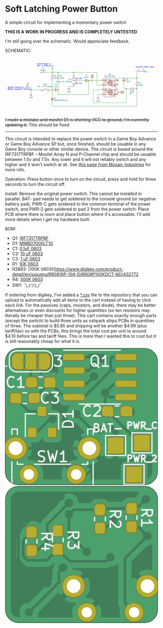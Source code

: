 # Soft Latching Power Button
A simple circuit for implementing a momentary power switch

**THIS IS A WORK IN PROGRESS AND IS COMPLETELY UNTESTED**

I'm still going over the schematic. Would appreciate feedback. 

SCHEMATIC:

![schematic](schematic.png)

~~I made a mistake and mosfet D1 is shorting VCC to ground, I'm currently updating it.~~ This should be fixed

---

This circuit is intended to replace the power switch in a Game Boy Advance or Game Boy Advance SP but, once finished, should be usuable in any Game Boy console or other similar device. The circuit is based around the IRF7317TRPBF – Mosfet Array N and P-Channel chip and should be usuable between 1.5v and 7.5v. Any lower and it will not reliably switch and any higher and it won't switch at all. See [this page from Mosaic Industries](http://www.mosaic-industries.com/embedded-systems/microcontroller-projects/electronic-circuits/push-button-switch-turn-on/switching-battery-power) for more info. 

Operation: Press button once to turn on the circuit, press and hold for three seconds to turn the circuit off.

Install: Remove the original power switch. This cannot be installed in parallel. BAT- pad needs to get soldered to the console ground (or negative battery pad), PWR-C gets soldered to the common terminal of the power switch, and PWR-2 gets soldered to pad 2 from the power switch. Place PCB where there is room and place button where it's accessable. I'll add more details when I get my hardware built. 

BOM:
* Q1: [IRF7317TRPBF](https://www.digikey.com/product-detail/en/infineon-technologies/IRF7317TRPBF/IRF7317PBFCT-ND/812608)
* D1: [MMBD7000LT1G](https://www.digikey.com/product-detail/en/on-semiconductor/MMBD7000LT1G/MMBD7000LT1GOSCT-ND/1139789)
* C1: [0.1uF 0603](https://www.digikey.com/product-detail/en/yageo/CC0603KRX7R6BB104/311-4055-1-ND/8025144)
* C2: [10 uF 0603](https://www.digikey.com/product-detail/en/murata-electronics/GRM188R61A106KE69J/490-14372-1-ND/6606833)
* C3: [1 uF 0603](https://www.digikey.com/product-detail/en/murata-electronics/GRM188R61A105KA61J/490-6408-1-ND/3845605)
* R1: [10K 0603](https://www.digikey.com/product-detail/en/yageo/RC0603FR-0710KL/311-10-0KHRCT-ND/729827)
* R2&R3: [100K 0603](https://www.digikey.com/product-detail/en/susumu/RR0816P-104-D/RR08P100KDCT-ND/432772
* R4: [300K 0603](https://www.digikey.com/product-detail/en/susumu/RR0816P-304-D/RR08P300KDCT-ND/432783)
* SW1: ¯\\\_(ツ)\_/¯

If ordering from digikey, I've added a [\*.csv](digikey_cart.csv) file to the repository that you can upload to automatically add all items to the cart instead of having to click each link. For the passives (caps, resistors, and diode), there may be better alternatives or even discounts for higher quantities (so ten resistors may literally be cheaper than just three). This cart contains exactly enough parts (except the switch) to build three units as oshpark ships PCBs in quantities of three. The subtotal is $5.85 and shipping will be another $4.99 (plus tariff/tax) so with the PCBs, this brings the total cost per unit to around $4.10 before tax and tariff fees. This is more than I wanted this to cost but it is still reasonably cheap for what it is. 

![front](front.png) ![back](back.png)
